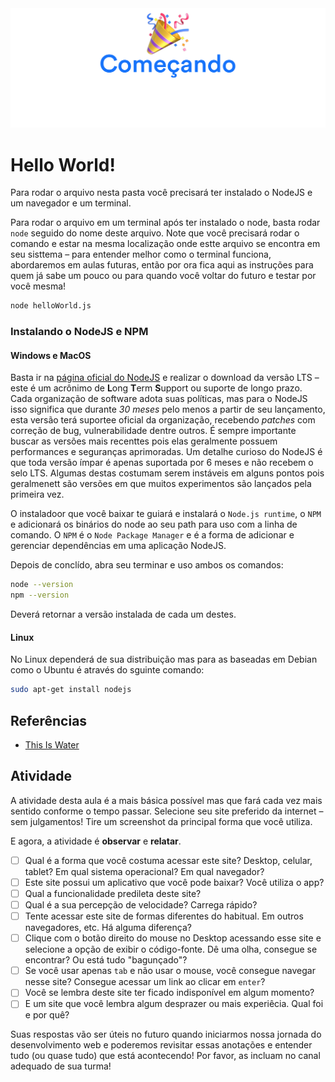 <div align="center">
  <img src="../images/h/1.png" alt="Começando" />
</div>

# Hello World!

Para rodar o arquivo nesta pasta você precisará ter instalado o NodeJS e um navegador e um terminal.

Para rodar o arquivo em um terminal após ter instalado o node, basta rodar `node` seguido do nome deste arquivo. Note que você precisará rodar o comando e estar na mesma localização onde estte arquivo se encontra em seu sisttema – para entender melhor como o terminal funciona, abordaremos em aulas futuras, então por ora fica aqui as instruções para quem já sabe um pouco ou para quando você voltar do futuro e testar por você mesma!

```bash
node helloWorld.js
```

### Instalando o NodeJS e NPM

#### Windows e MacOS

Basta ir na [página oficial do NodeJS](https://nodejs.org/) e realizar o download da versão LTS – este é um acrônimo de **L**ong **T**erm **S**upport ou suporte de longo prazo. Cada organização de software adota suas políticas, mas para o NodeJS isso significa que durante _30 meses_ pelo menos a partir de seu lançamento, esta versão terá suportee oficial da organização, recebendo _patches_ com correção de bug, vulnerabilidade dentre outros. É sempre importante buscar as versões mais recenttes pois elas geralmente possuem performances e seguranças aprimoradas. Um detalhe curioso do NodeJS é que toda versão ímpar é apenas suportada por 6 meses e não recebem o selo LTS. Algumas destas costumam serem instáveis em alguns pontos pois geralmenett são versões em que muitos experimentos são lançados pela primeira vez.

O instaladoor que você baixar te guiará e instalará o `Node.js runtime`, o `NPM` e adicionará os binários do node ao seu path para uso com a linha de comando. O `NPM` é o `Node Package Manager` e é a forma de adicionar e gerenciar dependências em uma aplicação NodeJS.

Depois de conclído, abra seu terminar e uso ambos os comandos:

```bash
node --version
npm --version
```

Deverá retornar a versão instalada de cada um destes.

#### Linux

No Linux dependerá de sua distribuição mas para as baseadas em Debian como o Ubuntu é através do sguinte comando:

```bash
sudo apt-get install nodejs
```

## Referências
- [This Is Water](https://www.youtube.com/watch?v=8CrOL-ydFMI)


## Atividade

A atividade desta aula é a mais básica possível mas que fará cada vez mais sentido conforme o tempo passar. Selecione seu site preferido da internet – sem julgamentos! Tire um screenshot da principal forma que você utiliza.

E agora, a atividade é **observar** e **relatar**.

- [ ] Qual é a forma que você costuma acessar este site? Desktop, celular, tablet? Em qual sistema operacional? Em qual navegador?
- [ ] Este site possui um aplicativo que você pode baixar? Você utiliza o app?
- [ ] Qual a funcionalidade predileta deste site?
- [ ] Qual é a sua percepção de velocidade? Carrega rápido? 
- [ ] Tente acessar este site de formas diferentes do habitual. Em outros navegadores, etc. Há alguma diferença?
- [ ] Clique com o botão direito do mouse no Desktop acessando esse site e selecione a opção de exibir o código-fonte. Dê uma olha, consegue se encontrar? Ou está tudo "bagunçado"?
- [ ] Se você usar apenas `tab` e não usar o mouse, você consegue navegar nesse site? Consegue acessar um link ao clicar em `enter`?
- [ ] Você se lembra deste site ter ficado indisponível em algum momento?
- [ ] E um site que você lembra algum desprazer ou mais experiêcia. Qual foi e por quê?

Suas respostas vão ser úteis no futuro quando iniciarmos nossa jornada do desenvolvimento web e poderemos revisitar essas anotações e entender tudo (ou quase tudo) que está acontecendo! Por favor, as incluam no canal adequado de sua turma!
